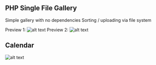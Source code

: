 ## PHP Single File Gallery
Simple gallery with no dependencies
Sorting / uploading via file system

Preview 1:
![alt text](https://raw.githubusercontent.com/n0x5/scripts/master/php_site/gallery1.jpg)
Preview 2:
![alt text](https://raw.githubusercontent.com/n0x5/scripts/master/php_site/gallery2.jpg)

## Calendar
![alt text](https://raw.githubusercontent.com/n0x5/scripts/master/php_site/calendar.jpg)
